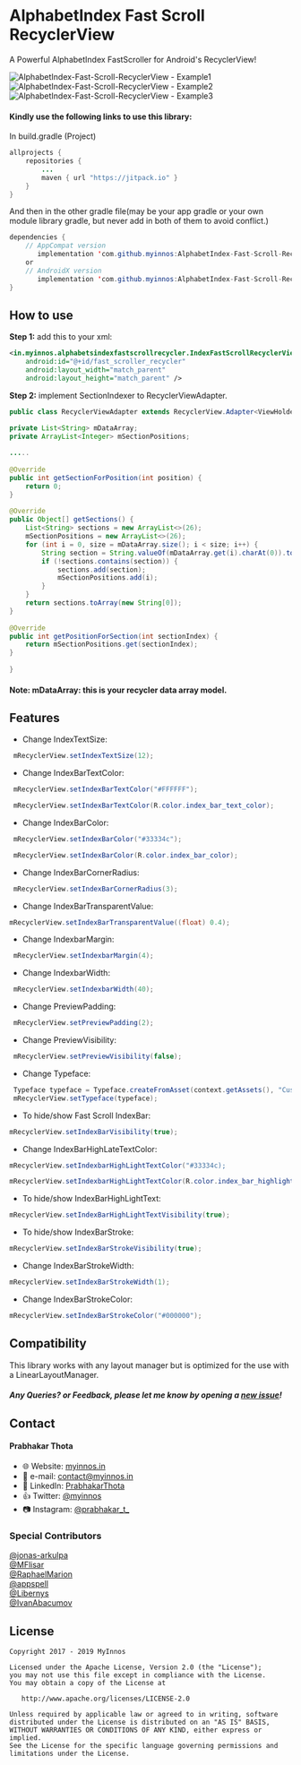 # AlphabetIndex Fast Scroll RecyclerView
A Powerful AlphabetIndex FastScroller for Android's RecyclerView!

 ![AlphabetIndex-Fast-Scroll-RecyclerView - Example1](https://raw.githubusercontent.com/myinnos/AlphabetIndex-Fast-Scroll-RecyclerView/0d6c4f2f0b9f3b573a4f2abf2c87b62237081286/images-gif/AlphabetIndex-Fast-Scroll-RecyclerView_1.gif)
 `` `` `` `` `` `` `` ``
  ![AlphabetIndex-Fast-Scroll-RecyclerView - Example2](https://raw.githubusercontent.com/myinnos/AlphabetIndex-Fast-Scroll-RecyclerView/0d6c4f2f0b9f3b573a4f2abf2c87b62237081286/images-gif/AlphabetIndex-Fast-Scroll-RecyclerView_2.gif)
  `` `` `` `` `` `` `` ``
  ![AlphabetIndex-Fast-Scroll-RecyclerView - Example3](https://raw.githubusercontent.com/myinnos/AlphabetIndex-Fast-Scroll-RecyclerView/master/images-gif/AlphabetIndex-Fast-Scroll-RecyclerView_3.gif)
  
#### Kindly use the following links to use this library:

In build.gradle (Project)
```java
allprojects {
    repositories {
        ...
        maven { url "https://jitpack.io" }
    }
}
```
And then in the other gradle file(may be your app gradle or your own module library gradle, but never add in both of them to avoid conflict.)
```java
dependencies {
    // AppCompat version
       implementation 'com.github.myinnos:AlphabetIndex-Fast-Scroll-RecyclerView:1.0.92'
	or
    // AndroidX version
       implementation 'com.github.myinnos:AlphabetIndex-Fast-Scroll-RecyclerView:1.0.95'
}
```          
How to use
-----
**Step 1:** add this to your xml:
```xml
<in.myinnos.alphabetsindexfastscrollrecycler.IndexFastScrollRecyclerView
    android:id="@+id/fast_scroller_recycler"
    android:layout_width="match_parent"
    android:layout_height="match_parent" />
```
**Step 2:** implement SectionIndexer to RecyclerViewAdapter.
```java
public class RecyclerViewAdapter extends RecyclerView.Adapter<ViewHolder> implements SectionIndexer {

private List<String> mDataArray;
private ArrayList<Integer> mSectionPositions;
    
.....
    
@Override
public int getSectionForPosition(int position) {
    return 0;
}
 
@Override
public Object[] getSections() {
    List<String> sections = new ArrayList<>(26);
    mSectionPositions = new ArrayList<>(26);
    for (int i = 0, size = mDataArray.size(); i < size; i++) {
        String section = String.valueOf(mDataArray.get(i).charAt(0)).toUpperCase();
        if (!sections.contains(section)) {
            sections.add(section);
            mSectionPositions.add(i);
        }
    }
    return sections.toArray(new String[0]);
}
 
@Override
public int getPositionForSection(int sectionIndex) {
    return mSectionPositions.get(sectionIndex);
}
    
}
```
#### Note: mDataArray: this is your recycler data array model.

Features
-----
- Change IndexTextSize:
```java
 mRecyclerView.setIndexTextSize(12);
```
- Change IndexBarTextColor:
```java
 mRecyclerView.setIndexBarTextColor("#FFFFFF");

 mRecyclerView.setIndexBarTextColor(R.color.index_bar_text_color);
```
- Change IndexBarColor:
```java
 mRecyclerView.setIndexBarColor("#33334c");

 mRecyclerView.setIndexBarColor(R.color.index_bar_color);
```
- Change IndexBarCornerRadius:
```java
 mRecyclerView.setIndexBarCornerRadius(3);
```
- Change IndexBarTransparentValue:
```java
mRecyclerView.setIndexBarTransparentValue((float) 0.4);
```
- Change IndexbarMargin:
```java
 mRecyclerView.setIndexbarMargin(4);
```
- Change IndexbarWidth:
```java
 mRecyclerView.setIndexbarWidth(40);
```
- Change PreviewPadding:
```java
 mRecyclerView.setPreviewPadding(2);
```
- Change PreviewVisibility:
```java
 mRecyclerView.setPreviewVisibility(false);
```
- Change Typeface:
```java
 Typeface typeface = Typeface.createFromAsset(context.getAssets(), "Custom-Font.ttf");
 mRecyclerView.setTypeface(typeface);
```
- To hide/show Fast Scroll IndexBar:
```java
mRecyclerView.setIndexBarVisibility(true);
```
- Change IndexBarHighLateTextColor:
```java
mRecyclerView.setIndexbarHighLightTextColor("#33334c);

mRecyclerView.setIndexbarHighLightTextColor(R.color.index_bar_highlight_text_color);
```
- To hide/show IndexBarHighLightText:
```java
mRecyclerView.setIndexBarHighLightTextVisibility(true);
```
- To hide/show IndexBarStroke:
```java
mRecyclerView.setIndexBarStrokeVisibility(true);
```
- Change IndexBarStrokeWidth:
```java
mRecyclerView.setIndexBarStrokeWidth(1);
```
- Change IndexBarStrokeColor:
```java
mRecyclerView.setIndexBarStrokeColor("#000000");
```

Compatibility
-----
This library works with any layout manager but is optimized for the use with a LinearLayoutManager.

##### Any Queries? or Feedback, please let me know by opening a [new issue](https://github.com/myinnos/AlphabetIndex-Fast-Scroll-RecyclerView/issues/new)!

## Contact
#### Prabhakar Thota
* :globe_with_meridians: Website: [myinnos.in](http://www.myinnos.in "Prabhakar Thota")
* :email: e-mail: contact@myinnos.in
* :mag_right: LinkedIn: [PrabhakarThota](https://www.linkedin.com/in/prabhakarthota "Prabhakar Thota on LinkedIn")
* :thumbsup: Twitter: [@myinnos](https://twitter.com/myinnos "Prabhakar Thota on twitter")   
* :camera: Instagram: [@prabhakar_t_](https://www.instagram.com/prabhakar_t_/ "Prabhakar Thota on Instagram")   

### Special Contributors
[@jonas-arkulpa](https://github.com/jonas-arkulpa "jonas-arkulpa")   
[@MFlisar](https://github.com/MFlisar "MFlisar")   
[@RaphaelMarion](https://github.com/RaphaelMarion "RaphaelMarion")   
[@appspell](https://github.com/appspell "appspell")   
[@Libernys](https://github.com/Libernys "Libernys")   
[@IvanAbacumov](https://github.com/IvanAbacumov "IvanAbacumov")   

License
-------

    Copyright 2017 - 2019 MyInnos

    Licensed under the Apache License, Version 2.0 (the "License");
    you may not use this file except in compliance with the License.
    You may obtain a copy of the License at

       http://www.apache.org/licenses/LICENSE-2.0

    Unless required by applicable law or agreed to in writing, software
    distributed under the License is distributed on an "AS IS" BASIS,
    WITHOUT WARRANTIES OR CONDITIONS OF ANY KIND, either express or implied.
    See the License for the specific language governing permissions and
    limitations under the License.
